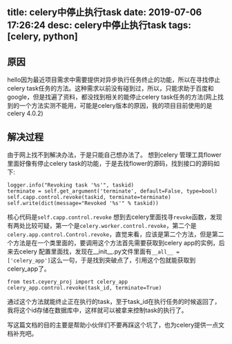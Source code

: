 title: celery中停止执行task
date: 2019-07-06 17:26:24
desc: celery中停止执行task
tags: [celery, python] 
---

<!-- more -->

## 原因
hello因为最近项目需求中需要提供对异步执行任务终止的功能，所以在寻找停止celery task任务的方法。这种需求以前没有碰到过，所以，只能求助于百度和google，但是找遍了资料，都没找到相关的能停止celery task任务的方法(网上找到的一个方法实测不能用，可能是celery版本的原因，我的项目目前使用的是celery 4.0.2)

## 解决过程
由于网上找不到解决办法，于是只能自己想办法了。
想到celery 管理工具flower里面好像有停止celery task的功能，于是去找flower的源码，找到接口的源码如下:

```
logger.info("Revoking task '%s'", taskid)
terminate = self.get_argument('terminate', default=False, type=bool)
self.capp.control.revoke(taskid, terminate=terminate)
self.write(dict(message="Revoked '%s'" % taskid))
```

核心代码是`self.capp.control.revoke` 想到去celery里面找寻`revoke`函数，发现有两处比较可疑，第一个是`celery.worker.control.revoke`，第二个是`celery.app.control.Control.revoke`，直觉来看，应该是第二个方法，但是第二个方法是在一个类里面的，要调用这个方法首先需要获取到celery app的实例，后来去celery 配置里面找，发现在__init__.py文件里面有`__all__ = ['celery_app']`这么一句，于是找到突破点了，引用这个包就能获取到celery_app了。

```
from test.ceyery_proj import celery_app
celery_app.control.revoke(task_id, terminate=True)
```

通过这个方法就能终止正在执行的task，至于task_id在执行任务的时候返回了，我将这个id存储在数据库中，这样就可以被拿来控制task的执行了。

写这篇文档的目的主要是帮助小伙伴们不要再踩这个坑了，也为celery提供一点文档补充吧。


